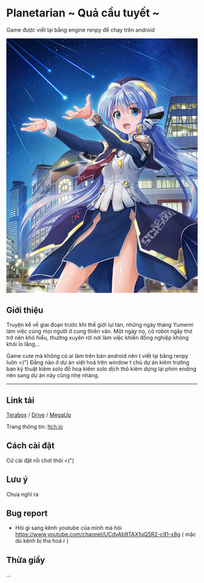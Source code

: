 # Planetarian ~ Quả cầu tuyết ~
Game được viết lại bằng engine renpy để chạy trên android 

![ảnh cung thiên văn](PK01.png)

## Giới thiệu
Truyện kể về giai đoạn trước khi thế giới lụi tàn, những ngày tháng Yumemi làm việc cùng mọi người ở cung thiên văn. Một ngày nọ, cô robot ngây thơ trở nên khó hiểu, thường xuyên rời nơi làm việc khiến đồng nghiệp không khỏi lo lắng...

Game cute mà không có ai làm trên bản android nên t viết lại bằng renpy luôn <(") Đằng nào ở dự án việt hoá trên window t chủ dự án kiêm trưởng ban kỹ thuật kiêm solo đồ hoạ kiêm solo dịch thô kiêm dựng lại phim ending nên sang dự án này cũng nhẹ nhàng.

_____________________________________________________________________________

## Link tải
[Terabox](https://terabox.com/s/1LO4Xic2snhtvm0EknBJn6Q) / [Drive](https://drive.google.com/file/d/1y2qJiYfwSvDLeUdidvtDJLG46j4XHqKj/view?usp=sharing) / [MegaUp]( 	https://megaup.net/1hf5g/ldmc.viethoa.planetariansg-release.apk) 

Trang thông tin: [Itch.io](https://luudanmatcuoi.itch.io/planetarian-qua-cau-tuyet)

## Cách cài đặt
Cứ cài đặt rồi chơi thôi <(") 

## Lưu ý
Chưa nghĩ ra

## Bug report
- Hỏi gì sang kênh youtube của mình mà hỏi https://www.youtube.com/channel/UCdyAb9TAX1qQ5R2-c91-x8g ( mặc dù kênh bị tha hoá r )

## Thừa giấy
...
